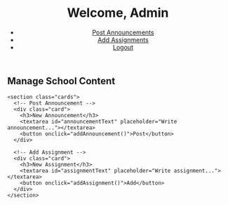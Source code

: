 
<!DOCTYPE html>
<html lang="en">
<head>
  <meta charset="UTF-8" />
  <meta name="viewport" content="width=device-width, initial-scale=1.0"/>
  <title>Admin Dashboard</title>
  <link rel="stylesheet" href="style.css" />
</head>
<body>
  <header>
    <h1>Welcome, Admin</h1>
    <nav>
      <ul>
        <li><a href="#">Post Announcements</a></li>
        <li><a href="#">Add Assignments</a></li>
        <li><a href="index.html" onclick="logout()">Logout</a></li>
      </ul>
    </nav>
  </header>

  <main>
    <section class="welcome">
      <h2>Manage School Content</h2>
    </section>

    <section class="cards">
      <!-- Post Announcement -->
      <div class="card">
        <h3>New Announcement</h3>
        <textarea id="announcementText" placeholder="Write announcement..."></textarea>
        <button onclick="addAnnouncement()">Post</button>
      </div>

      <!-- Add Assignment -->
      <div class="card">
        <h3>New Assignment</h3>
        <textarea id="assignmentText" placeholder="Write assignment..."></textarea>
        <button onclick="addAssignment()">Add</button>
      </div>
    </section>
  </main>

  <script>
    const user = JSON.parse(localStorage.getItem("loggedInUser"));
    if (!user || user.role !== "admin") {
      window.location.href = "index.html";
    }

    function addAnnouncement() {
      const text = document.getElementById("announcementText").value.trim();
      if (text) {
        let announcements = JSON.parse(localStorage.getItem("announcements")) || [];
        announcements.push(text);
        localStorage.setItem("announcements", JSON.stringify(announcements));
        alert("Announcement posted.");
        document.getElementById("announcementText").value = "";
      }
    }

    function addAssignment() {
      const text = document.getElementById("assignmentText").value.trim();
      if (text) {
        let assignments = JSON.parse(localStorage.getItem("assignments")) || [];
        assignments.push(text);
        localStorage.setItem("assignments", JSON.stringify(assignments));
        alert("Assignment added.");
        document.getElementById("assignmentText").value = "";
      }
    }

    function logout() {
      localStorage.removeItem("loggedInUser");
    }
  </script>
</body>
</html>
